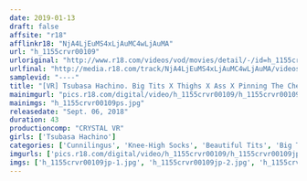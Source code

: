 ```yaml
---
date: 2019-01-13
draft: false
affsite: "r18"
afflinkr18: "NjA4LjEuMS4xLjAuMC4wLjAuMA"
url: "h_1155crvr00109"
urloriginal: "http://www.r18.com/videos/vod/movies/detail/-/id=h_1155crvr00109"
urlfinal: "http://media.r18.com/track/NjA4LjEuMS4xLjAuMC4wLjAuMA/videos/vod/movies/detail/-/id=h_1155crvr00109"
samplevid: "----"
title: "[VR] Tsubasa Hachino. Big Tits X Thighs X Ass X Pinning The Cheerleader Against The Wall And Fucking Her From Behind While Standing. 10 Times The Enjoyment In VR"
mainimgurl: "pics.r18.com/digital/video/h_1155crvr00109/h_1155crvr00109ps.jpg"
mainimgs: "h_1155crvr00109ps.jpg"
releasedate: "Sept. 06, 2018"
duration: 43
productioncomp: "CRYSTAL VR"
girls: ['Tsubasa Hachino']
categories: ['Cunnilingus', 'Knee-High Socks', 'Beautiful Tits', 'Big Tits', 'Miniskirt', 'Panty Shot', 'Featured Actress', 'Dance', 'Cowgirl', 'Creampie']
imgurls: ['pics.r18.com/digital/video/h_1155crvr00109/h_1155crvr00109jp-1.jpg', 'pics.r18.com/digital/video/h_1155crvr00109/h_1155crvr00109jp-2.jpg', 'pics.r18.com/digital/video/h_1155crvr00109/h_1155crvr00109jp-3.jpg', 'pics.r18.com/digital/video/h_1155crvr00109/h_1155crvr00109jp-4.jpg', 'pics.r18.com/digital/video/h_1155crvr00109/h_1155crvr00109jp-5.jpg', 'pics.r18.com/digital/video/h_1155crvr00109/h_1155crvr00109jp-6.jpg', 'pics.r18.com/digital/video/h_1155crvr00109/h_1155crvr00109jp-7.jpg', 'pics.r18.com/digital/video/h_1155crvr00109/h_1155crvr00109jp-8.jpg', 'pics.r18.com/digital/video/h_1155crvr00109/h_1155crvr00109jp-9.jpg', 'pics.r18.com/digital/video/h_1155crvr00109/h_1155crvr00109jp-10.jpg', 'pics.r18.com/digital/video/h_1155crvr00109/h_1155crvr00109jp-11.jpg', 'pics.r18.com/digital/video/h_1155crvr00109/h_1155crvr00109jp-12.jpg', 'pics.r18.com/digital/video/h_1155crvr00109/h_1155crvr00109jp-13.jpg', 'pics.r18.com/digital/video/h_1155crvr00109/h_1155crvr00109jp-14.jpg', 'pics.r18.com/digital/video/h_1155crvr00109/h_1155crvr00109jp-15.jpg', 'pics.r18.com/digital/video/h_1155crvr00109/h_1155crvr00109jp-16.jpg', 'pics.r18.com/digital/video/h_1155crvr00109/h_1155crvr00109jp-17.jpg', 'pics.r18.com/digital/video/h_1155crvr00109/h_1155crvr00109jp-18.jpg']
imgs: ['h_1155crvr00109jp-1.jpg', 'h_1155crvr00109jp-2.jpg', 'h_1155crvr00109jp-3.jpg', 'h_1155crvr00109jp-4.jpg', 'h_1155crvr00109jp-5.jpg', 'h_1155crvr00109jp-6.jpg', 'h_1155crvr00109jp-7.jpg', 'h_1155crvr00109jp-8.jpg', 'h_1155crvr00109jp-9.jpg', 'h_1155crvr00109jp-10.jpg', 'h_1155crvr00109jp-11.jpg', 'h_1155crvr00109jp-12.jpg', 'h_1155crvr00109jp-13.jpg', 'h_1155crvr00109jp-14.jpg', 'h_1155crvr00109jp-15.jpg', 'h_1155crvr00109jp-16.jpg', 'h_1155crvr00109jp-17.jpg', 'h_1155crvr00109jp-18.jpg']
---
```

